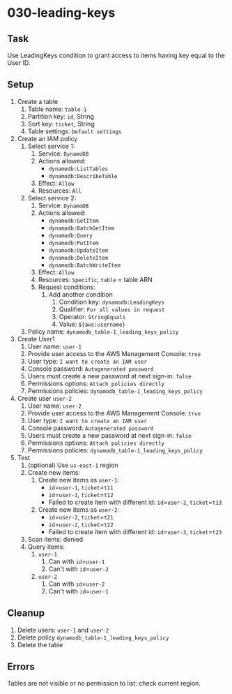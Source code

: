 # 030-leading-keys

## Task
Use LeadingKeys condition to grant access to items having key equal to the User ID.

## Setup
1. Create a table
    1. Table name: `table-1`
    2. Partition key: `id`, String
    3. Sort key: `ticket`, String
    4. Table settings: `Default settings`
2. Create an IAM policy
    1. Select service 1:
        1. Service: `DynamoDB`
        2. Actions allowed: 
            - `dynamodb:ListTables`
            - `dynamodb:DescribeTable`
        3. Effect: `Allow`
        4. Resources: `All`
    2. Select service 2:
        1. Service: `DynamoDB`
        2. Actions allowed: 
            - `dynamodb:GetItem`
            - `dynamodb:BatchGetItem`
            - `dynamodb:Query`
            - `dynamodb:PutItem`
            - `dynamodb:UpdateItem`
            - `dynamodb:DeleteItem`
            - `dynamodb:BatchWriteItem`
        3. Effect: `Allow`
        4. Resources: `Specific`, `table` = table ARN
        5. Request conditions:
            1. Add another condition
                1. Condition key: `dynamodb:LeadingKeys`
                2. Qualifier: `For all values in request`
                3. Operator: `StringEquals`
                4. Value: `${aws:username}`
    3. Policy name: `dynamodb_table-1_leading_keys_policy`
3. Create User1
	1. User name: `user-1`
	2. Provide user access to the AWS Management Console: `true`
	3. User type: `I want to create an IAM user`
	4. Console password: `Autogenerated password`
	5. Users must create a new password at next sign-in: `false`
	6. Permissions options: `Attach policies directly`
	7. Permissions policies: `dynamodb_table-1_leading_keys_policy`
4. Create user `user-2`
	1. User name: `user-2`
	2. Provide user access to the AWS Management Console: `true`
	3. User type: `I want to create an IAM user`
	4. Console password: `Autogenerated password`
	5. Users must create a new password at next sign-in: `false`
	6. Permissions options: `Attach policies directly`
	7. Permissions policies: `dynamodb_table-1_leading_keys_policy`
5. Test
    1. (optional) Use `us-east-1` region
    2. Create new items:
        1. Create new items as `user-1`: 
            - `id`=`user-1`, `ticket`=`t11`
            - `id`=`user-1`, `ticket`=`t12`
            - Failed to create item with different id: `id`=`user-2`, `ticket`=`t13`
        2. Create new items as `user-2`: 
            - `id`=`user-2`, `ticket`=`t21`
            - `id`=`user-2`, `ticket`=`t22`
            - Failed to create item with different id: `id`=`user-3`, `ticket`=`t23`
    3. Scan items: denied
    4. Query items:
        1. `user-1`
            1. Can with `id`=`user-1`
            2. Can't with `id`=`user-2`
        2. `user-2`
            1. Can with `id`=`user-2`
            2. Can't with `id`=`user-1`

## Cleanup
1. Delete users: `user-1` and `user-2`
2. Delete policy `dynamodb_table-1_leading_keys_policy`
3. Delete the table

## Errors
Tables are not visible or no permission to list: check current region.
